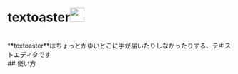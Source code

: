 # textoaster<img src="https://user-images.githubusercontent.com/57828948/83400659-36a60900-a43e-11ea-8099-067a4990b15a.png" width=32>
<br>
**textoaster**はちょっとかゆいとこに手が届いたりしなかったりする、テキストエディタです
<br>
## 使い方
